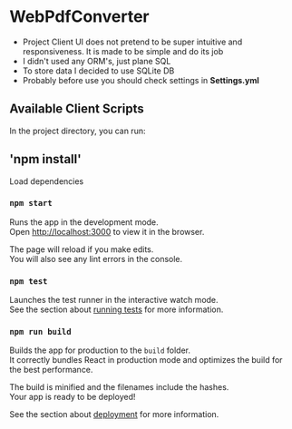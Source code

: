 # WebPdfConverter

* Project Client UI does not pretend to be super intuitive and responsiveness. It is made to be simple and do its job
* I didn't used any ORM's, just plane SQL
* To store data I decided to use SQLite DB
* Probably before use you should check settings in **Settings.yml**


## Available Client Scripts

In the project directory, you can run:

## 'npm install'
Load dependencies

### `npm start`

Runs the app in the development mode.\
Open [http://localhost:3000](http://localhost:3000) to view it in the browser.

The page will reload if you make edits.\
You will also see any lint errors in the console.

### `npm test`

Launches the test runner in the interactive watch mode.\
See the section about [running tests](https://facebook.github.io/create-react-app/docs/running-tests) for more information.

### `npm run build`

Builds the app for production to the `build` folder.\
It correctly bundles React in production mode and optimizes the build for the best performance.

The build is minified and the filenames include the hashes.\
Your app is ready to be deployed!

See the section about [deployment](https://facebook.github.io/create-react-app/docs/deployment) for more information.
